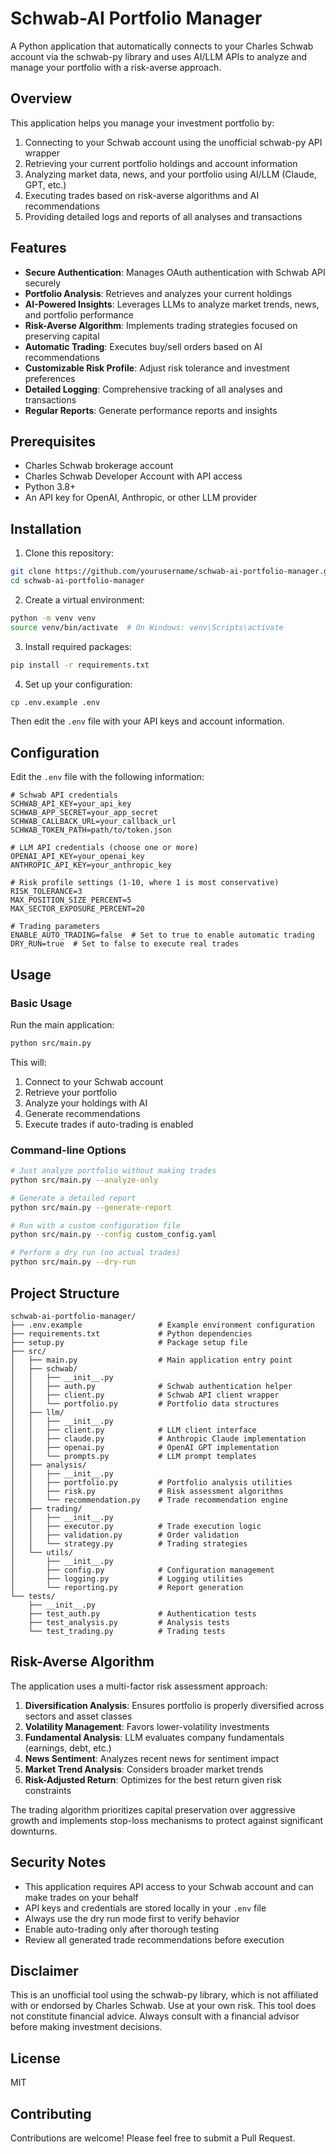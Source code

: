 # Schwab-AI Portfolio Manager

A Python application that automatically connects to your Charles Schwab account via the schwab-py library and uses AI/LLM APIs to analyze and manage your portfolio with a risk-averse approach.

## Overview

This application helps you manage your investment portfolio by:

1. Connecting to your Schwab account using the unofficial schwab-py API wrapper
2. Retrieving your current portfolio holdings and account information
3. Analyzing market data, news, and your portfolio using AI/LLM (Claude, GPT, etc.)
4. Executing trades based on risk-averse algorithms and AI recommendations
5. Providing detailed logs and reports of all analyses and transactions

## Features

- **Secure Authentication**: Manages OAuth authentication with Schwab API securely
- **Portfolio Analysis**: Retrieves and analyzes your current holdings
- **AI-Powered Insights**: Leverages LLMs to analyze market trends, news, and portfolio performance
- **Risk-Averse Algorithm**: Implements trading strategies focused on preserving capital
- **Automatic Trading**: Executes buy/sell orders based on AI recommendations
- **Customizable Risk Profile**: Adjust risk tolerance and investment preferences
- **Detailed Logging**: Comprehensive tracking of all analyses and transactions
- **Regular Reports**: Generate performance reports and insights

## Prerequisites

- Charles Schwab brokerage account
- Charles Schwab Developer Account with API access
- Python 3.8+
- An API key for OpenAI, Anthropic, or other LLM provider

## Installation

1. Clone this repository:
```bash
git clone https://github.com/yourusername/schwab-ai-portfolio-manager.git
cd schwab-ai-portfolio-manager
```

2. Create a virtual environment:
```bash
python -m venv venv
source venv/bin/activate  # On Windows: venv\Scripts\activate
```

3. Install required packages:
```bash
pip install -r requirements.txt
```

4. Set up your configuration:
```bash
cp .env.example .env
```
Then edit the `.env` file with your API keys and account information.

## Configuration

Edit the `.env` file with the following information:

```
# Schwab API credentials
SCHWAB_API_KEY=your_api_key
SCHWAB_APP_SECRET=your_app_secret
SCHWAB_CALLBACK_URL=your_callback_url
SCHWAB_TOKEN_PATH=path/to/token.json

# LLM API credentials (choose one or more)
OPENAI_API_KEY=your_openai_key
ANTHROPIC_API_KEY=your_anthropic_key

# Risk profile settings (1-10, where 1 is most conservative)
RISK_TOLERANCE=3
MAX_POSITION_SIZE_PERCENT=5
MAX_SECTOR_EXPOSURE_PERCENT=20

# Trading parameters
ENABLE_AUTO_TRADING=false  # Set to true to enable automatic trading
DRY_RUN=true  # Set to false to execute real trades
```

## Usage

### Basic Usage

Run the main application:

```bash
python src/main.py
```

This will:
1. Connect to your Schwab account
2. Retrieve your portfolio
3. Analyze your holdings with AI
4. Generate recommendations
5. Execute trades if auto-trading is enabled

### Command-line Options

```bash
# Just analyze portfolio without making trades
python src/main.py --analyze-only

# Generate a detailed report
python src/main.py --generate-report

# Run with a custom configuration file
python src/main.py --config custom_config.yaml

# Perform a dry run (no actual trades)
python src/main.py --dry-run
```

## Project Structure

```
schwab-ai-portfolio-manager/
├── .env.example                 # Example environment configuration
├── requirements.txt             # Python dependencies
├── setup.py                     # Package setup file
├── src/
│   ├── main.py                  # Main application entry point
│   ├── schwab/
│   │   ├── __init__.py          
│   │   ├── auth.py              # Schwab authentication helper
│   │   ├── client.py            # Schwab API client wrapper
│   │   └── portfolio.py         # Portfolio data structures
│   ├── llm/
│   │   ├── __init__.py
│   │   ├── client.py            # LLM client interface
│   │   ├── claude.py            # Anthropic Claude implementation
│   │   ├── openai.py            # OpenAI GPT implementation
│   │   └── prompts.py           # LLM prompt templates
│   ├── analysis/
│   │   ├── __init__.py
│   │   ├── portfolio.py         # Portfolio analysis utilities
│   │   ├── risk.py              # Risk assessment algorithms
│   │   └── recommendation.py    # Trade recommendation engine
│   ├── trading/
│   │   ├── __init__.py
│   │   ├── executor.py          # Trade execution logic
│   │   ├── validation.py        # Order validation
│   │   └── strategy.py          # Trading strategies
│   └── utils/
│       ├── __init__.py
│       ├── config.py            # Configuration management
│       ├── logging.py           # Logging utilities
│       └── reporting.py         # Report generation
└── tests/
    ├── __init__.py
    ├── test_auth.py             # Authentication tests
    ├── test_analysis.py         # Analysis tests
    └── test_trading.py          # Trading tests
```

## Risk-Averse Algorithm

The application uses a multi-factor risk assessment approach:

1. **Diversification Analysis**: Ensures portfolio is properly diversified across sectors and asset classes
2. **Volatility Management**: Favors lower-volatility investments
3. **Fundamental Analysis**: LLM evaluates company fundamentals (earnings, debt, etc.)
4. **News Sentiment**: Analyzes recent news for sentiment impact
5. **Market Trend Analysis**: Considers broader market trends
6. **Risk-Adjusted Return**: Optimizes for the best return given risk constraints

The trading algorithm prioritizes capital preservation over aggressive growth and implements stop-loss mechanisms to protect against significant downturns.

## Security Notes

- This application requires API access to your Schwab account and can make trades on your behalf
- API keys and credentials are stored locally in your `.env` file
- Always use the dry run mode first to verify behavior
- Enable auto-trading only after thorough testing
- Review all generated trade recommendations before execution

## Disclaimer

This is an unofficial tool using the schwab-py library, which is not affiliated with or endorsed by Charles Schwab. Use at your own risk. This tool does not constitute financial advice. Always consult with a financial advisor before making investment decisions.

## License

MIT

## Contributing

Contributions are welcome! Please feel free to submit a Pull Request.